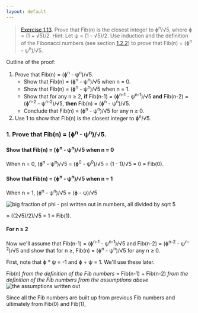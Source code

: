 ```yaml
---
layout: default
---
```


> [Exercise 1.13](https://mitpress.mit.edu/sites/default/files/sicp/full-text/book/book-Z-H-11.html#%_thm_1.13). Prove that Fib(n) is the closest integer to &#632;<sup>n</sup>/&#8730;5, where &#632; = (1 + &#8730;5)/2. Hint: Let &#968; = (1 - &#8730;5)/2. Use induction and the definition of the Fibonacci numbers (see section [1.2.2](https://mitpress.mit.edu/sites/default/files/sicp/full-text/book/book-Z-H-11.html#%_sec_1.2.2)) to prove that Fib(n) = (&#632;<sup>n</sup> - &#968;<sup>n</sup>)/&#8730;5.

Outline of the proof:
1. Prove that Fib(n) = (&#632;<sup>n</sup> - &#968;<sup>n</sup>)/&#8730;5.
    - Show that Fib(n) = (&#632;<sup>n</sup> - &#968;<sup>n</sup>)/&#8730;5 when n = 0.
    - Show that Fib(n) = (&#632;<sup>n</sup> - &#968;<sup>n</sup>)/&#8730;5 when n = 1.
    - Show that for any n &#8805; 2, **if** Fib(n-1) = (&#632;<sup>n-1</sup> - &#968;<sup>n-1</sup>)/&#8730;5 **and** Fib(n-2) = (&#632;<sup>n-2</sup> - &#968;<sup>n-2</sup>)/&#8730;5, **then** Fib(n) = (&#632;<sup>n</sup> - &#968;<sup>n</sup>)/&#8730;5.
    - Conclude that Fib(n) = (&#632;<sup>n</sup> - &#968;<sup>n</sup>)/&#8730;5 for any n &#8805; 0.
2. Use 1 to show that Fib(n) is the closest integer to &#632;<sup>n</sup>/&#8730;5.

### 1. Prove that Fib(n) = (&#632;<sup>n</sup> - &#968;<sup>n</sup>)/&#8730;5.

#### Show that Fib(n) = (&#632;<sup>n</sup> - &#968;<sup>n</sup>)/&#8730;5 when n = 0

When n = 0,
(&#632;<sup>n</sup> - &#968;<sup>n</sup>)/&#8730;5
= (&#632;<sup>0</sup> - &#968;<sup>0</sup>)/&#8730;5
= (1 - 1)/&#8730;5
= 0
= Fib(0).

#### Show that Fib(n) = (&#632;<sup>n</sup> - &#968;<sup>n</sup>)/&#8730;5 when n = 1

When n = 1,
(&#632;<sup>n</sup> - &#968;<sup>n</sup>)/&#8730;5
= (&#632; - &#968;)/&#8730;5

![big fraction of phi - psi written out in numbers, all divided by sqrt 5](https://i.imgur.com/XaJkU3C.png)

= ((2&#8730;5)/2)/&#8730;5
= 1
= Fib(1).

#### For n &#8805; 2

Now we'll assume that Fib(n-1) = (&#632;<sup>n-1</sup> - &#968;<sup>n-1</sup>)/&#8730;5 and Fib(n-2) = (&#632;<sup>n-2</sup> - &#968;<sup>n-2</sup>)/&#8730;5 and show that for n &#8805;, Fib(n) = (&#632;<sup>n</sup> - &#968;<sup>n</sup>)/&#8730;5 for any n &#8805; 0.

First, note that &#632; * &#968; = -1 and &#632; + &#968; = 1. We'll use these later.

Fib(n)
*from the definition of the Fib numbers*
= Fib(n-1) + Fib(n-2) *from the definition of the Fib numbers*
*from the assumptions above*
![the assumptions written out](https://i.imgur.com/mpGbw8T.png)











 Since all the Fib numbers are built up from previous Fib numbers and ultimately from Fib(0) and Fib(1), 